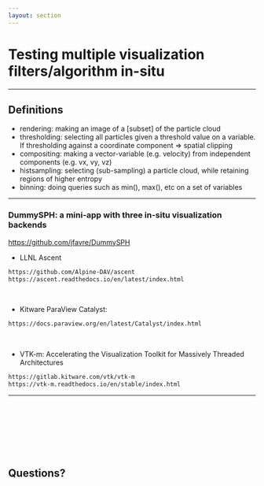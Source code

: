 ```yaml
---
layout: section
---
```


# Testing multiple visualization filters/algorithm in-situ

---

## Definitions

- rendering: making an image of a [subset] of the particle cloud
- thresholding: selecting all particles given a threshold value on a variable. If thresholding against a coordinate component => spatial clipping
- compositing: making a vector-variable (e.g. velocity) from independent components (e.g. vx, vy, vz)
- histsampling: selecting (sub-sampling) a particle cloud, while retaining regions of higher entropy
- binning: doing queries such as min(), max(), etc on a set of variables


---

### DummySPH: a mini-app with three in-situ visualization backends
https://github.com/jfavre/DummySPH
<br>

- LLNL <span v-mark.highlight.yellow>Ascent</span>
```bash
https://github.com/Alpine-DAV/ascent
https://ascent.readthedocs.io/en/latest/index.html
```

<br>

- Kitware <span v-mark.highlight.yellow>ParaView Catalyst</span>:
&nbsp;&nbsp;&nbsp; &nbsp;&nbsp;&nbsp; &nbsp;&nbsp;&nbsp;
```bash
https://docs.paraview.org/en/latest/Catalyst/index.html
```

<br>

- <span v-mark.highlight.yellow>VTK-m:</span> 
Accelerating the Visualization Toolkit for Massively Threaded
Architectures
```bash
https://gitlab.kitware.com/vtk/vtk-m
https://vtk-m.readthedocs.io/en/stable/index.html
```


---

<br>
<br>
<br>
<br>
<br>
<br>

## Questions?

